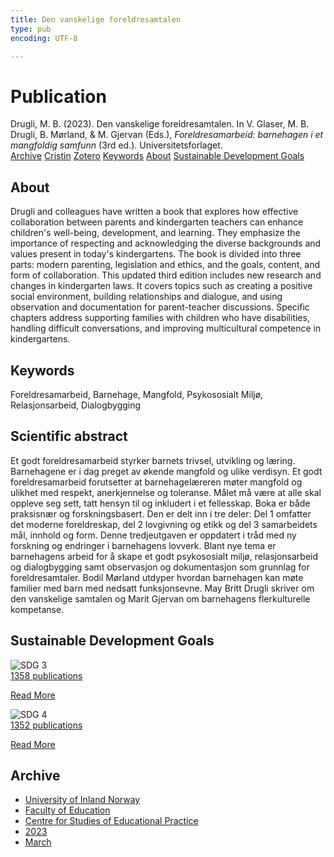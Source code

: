 ```yaml
---
title: Den vanskelige foreldresamtalen
type: pub
encoding: UTF-8

---
```

<h1>Publication</h1>
<article id="csl-bib-container-NT6839D4" class="csl-bib-container">
  <div class="csl-bib-body"> <div class="csl-entry">Drugli, M. B. (2023). Den vanskelige foreldresamtalen. In V. Glaser, M. B. Drugli, B. Mørland, &#38; M. Gjervan (Eds.), <i>Foreldresamarbeid: barnehagen i et mangfoldig samfunn</i> (3rd ed.). Universitetsforlaget.</div> </div>
  <div class="csl-bib-buttons">
    <a href="#taxonomy-article-NT6839D4" alt="archive" class="csl-bib-button">Archive</a>
    <a href="https://app.cristin.no/results/show.jsf?id=2131549" alt="Cristin" class="csl-bib-button">Cristin</a>
    <a href="http://zotero.org/groups/5881554/items/NT6839D4" alt="Zotero" class="csl-bib-button">Zotero</a>
    <a href="#keywords-article-NT6839D4" alt="keywords" class="csl-bib-button">Keywords</a>
    <a href="#about-article-NT6839D4" alt="about_pub" class="csl-bib-button">About</a>
    <a href="#sdg-article-NT6839D4" alt="sdg" class="csl-bib-button">Sustainable Development Goals</a>
  </div>
  <div id="csl-bib-meta-container-NT6839D4"></div>
</article>
<div id="csl-bib-meta-NT6839D4" class="csl-bib-meta">
  <article id="about-article-NT6839D4" class="about_pub-article">
    <h1>About</h1>
    Drugli and colleagues have written a book that explores how effective collaboration between parents and kindergarten teachers can enhance children's well-being, development, and learning. They emphasize the importance of respecting and acknowledging the diverse backgrounds and values present in today's kindergartens. The book is divided into three parts: modern parenting, legislation and ethics, and the goals, content, and form of collaboration. This updated third edition includes new research and changes in kindergarten laws. It covers topics such as creating a positive social environment, building relationships and dialogue, and using observation and documentation for parent-teacher discussions. Specific chapters address supporting families with children who have disabilities, handling difficult conversations, and improving multicultural competence in kindergartens.
  </article>
  <article id="keywords-article-NT6839D4" class="keywords-article">
    <h1>Keywords</h1>
    Foreldresamarbeid, Barnehage, Mangfold, Psykososialt Miljø, Relasjonsarbeid, Dialogbygging
  </article>
  <article id="abstract-article-NT6839D4" class="abstract-article">
    <h1>Scientific abstract</h1>
    Et godt foreldresamarbeid styrker barnets trivsel, utvikling og læring. Barnehagene er i dag preget av økende mangfold og ulike verdisyn. Et godt foreldresamarbeid forutsetter at barnehagelæreren møter mangfold og ulikhet med respekt, anerkjennelse og toleranse. Målet må være at alle skal oppleve seg sett, tatt hensyn til og inkludert i et fellesskap. Boka er både praksisnær og forskningsbasert. Den er delt inn i tre deler: Del 1 omfatter det moderne foreldreskap, del 2 lovgivning og etikk og del 3 samarbeidets mål, innhold og form. Denne tredjeutgaven er oppdatert i tråd med ny forskning og endringer i barnehagens lovverk. Blant nye tema er barnehagens arbeid for å skape et godt psykososialt miljø, relasjonsarbeid og dialogbygging samt observasjon og dokumentasjon som grunnlag for foreldresamtaler. Bodil Mørland utdyper hvordan barnehagen kan møte familier med barn med nedsatt funksjonsevne. May Britt Drugli skriver om den vanskelige samtalen og Marit Gjervan om barnehagens flerkulturelle kompetanse.
  </article>
  <article id="sdg-article-NT6839D4" class="sdg-article">
    <h1>Sustainable Development Goals</h1>
    <div class="sdg-container"><div id="sdg3" class="sdg">
        <img src="{{< params subfolder >}}images/sdg/sdg03_en.png" class="image" alt="SDG 3">
        <div class="sdg-overlay">
          <a href="{{< params subfolder >}}en/archive/?sdg=3#archive" class="sdg-publication-count"><span>1358</span> publications</a>
          <p><a href="https://sdgs.un.org/goals/goal3" class="sdg-read-more">Read More</a></p>
        </div>
      </div> <div id="sdg4" class="sdg">
        <img src="{{< params subfolder >}}images/sdg/sdg04_en.png" class="image" alt="SDG 4">
        <div class="sdg-overlay">
          <a href="{{< params subfolder >}}en/archive/?sdg=4#archive" class="sdg-publication-count"><span>1352</span> publications</a>
          <p><a href="https://sdgs.un.org/goals/goal4" class="sdg-read-more">Read More</a></p>
        </div>
      </div></div>
  </article>
  <article id="taxonomy-article-NT6839D4" class="taxonomy-article">
    <h1>Archive</h1>
    <ul>
      <li><a href="{{< params subfolder >}}en/archive/?key=3DCRN523">University of Inland Norway</a></li>
      <li><a href="{{< params subfolder >}}en/archive/?key=WYNZA47F">Faculty of Education</a></li>
      <li><a href="{{< params subfolder >}}en/archive/?key=G3SEU2Z2">Centre for Studies of Educational Practice</a></li>
      <li><a href="{{< params subfolder >}}en/archive/?key=GXY3EJVE">2023</a></li>
      <li><a href="{{< params subfolder >}}en/archive/?key=R362XEVB">March</a></li>
    </ul>
  </article>
</div>

